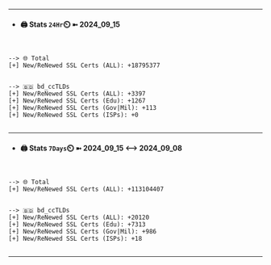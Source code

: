 

---
- #### 🖨️ **Stats** `24Hr`⏲️ ➼ 2024_09_15
```console


--> 🌐 Total
[+] New/ReNewed SSL Certs (ALL): +18795377


--> 🇧🇩 bd_ccTLDs
[+] New/ReNewed SSL Certs (ALL): +3397
[+] New/ReNewed SSL Certs (Edu): +1267
[+] New/ReNewed SSL Certs (Gov|Mil): +113
[+] New/ReNewed SSL Certs (ISPs): +0


```

---
- #### 🖨️ **Stats** `7Days`⏲️ ➼ 2024_09_15 <--> 2024_09_08
```console


--> 🌐 Total
[+] New/ReNewed SSL Certs (ALL): +113104407


--> 🇧🇩 bd_ccTLDs
[+] New/ReNewed SSL Certs (ALL): +20120
[+] New/ReNewed SSL Certs (Edu): +7313
[+] New/ReNewed SSL Certs (Gov|Mil): +986
[+] New/ReNewed SSL Certs (ISPs): +18


```

---

